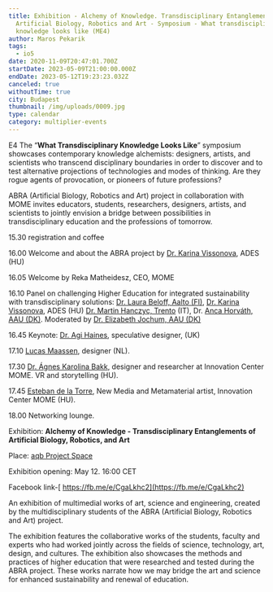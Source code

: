```yaml
---
title: Exhibition - Alchemy of Knowledge. Transdisciplinary Entanglements of
  Artificial Biology, Robotics and Art - Symposium - What transdisciplinary
  knowledge looks like (ME4)
author: Maros Pekarik
tags:
  - io5
date: 2020-11-09T20:47:01.700Z
startDate: 2023-05-09T21:00:00.000Z
endDate: 2023-05-12T19:23:23.032Z
canceled: true
withoutTime: true
city: Budapest
thumbnail: /img/uploads/0009.jpg
type: calendar
category: multiplier-events
---
```

E4 The “**What Transdisciplinary Knowledge Looks Like**” symposium showcases contemporary knowledge alchemists: designers, artists, and scientists who transcend disciplinary boundaries in order to discover and to test alternative projections of technologies and modes of thinking. Are they rogue agents of provocation, or pioneers of future professions?

ABRA (Artificial Biology, Robotics and Art) project in collaboration with MOME invites educators, students, researchers, designers, artists, and scientists to jointly envision a bridge between possibilities in transdisciplinary education and the professions of tomorrow.

15.30 registration and coffee

16.00 Welcome and about the ABRA project by [Dr. Karina Vissonova](https://ades.design/), ADES (HU)

16.05 Welcome by Reka Matheidesz, CEO, MOME

16.10 Panel on challenging Higher Education for integrated sustainability with transdisciplinary solutions: [Dr. Laura Beloff, Aalto (FI)](https://people.aalto.fi/en/laura.beloff), [Dr. Karina Vissonova](https://ades.design/), ADES (HU) [Dr. Martin Hanczyc, Trento](http://www.martinhanczyc.com/) (IT), Dr. [Anca Horváth, AAU (DK)](https://vbn.aau.dk/en/persons/143403). Moderated by [Dr. Elizabeth Jochum, AAU (DK)](https://vbn.aau.dk/en/persons/128508)

16.45 Keynote: [Dr. Agi Haines](https://www.agihaines.com/), speculative designer, (UK)

17.10 [Lucas Maassen](http://www.lucasmaassen.com/), designer (NL).

17.30 [Dr. Ágnes Karolina Bakk](https://mome.hu/en/research-hubs/interaction-and-immersion-hub), designer and researcher at Innovation Center MOME. VR and storytelling (HU).

17.45 [Esteban de la Torre](https://ejtech.studio/ABOUT), New Media and Metamaterial artist, Innovation Center MOME (HU).

18.00 Networking lounge.



Exhibition: **Alchemy of Knowledge - Transdisciplinary Entanglements of Artificial Biology, Robotics, and Art**

Place: [aqb Project Space](https://facebook.com/aqbprojectspace)

Exhibition opening: May 12. 16:00 CET

Facebook link-[ https://fb.me/e/CgaLkhc2](https://fb.me/e/CgaLkhc2)

An exhibition of multimedial works of art, science and engineering, created by the multidisciplinary students of the ABRA (Artificial Biology, Robotics and Art) project.

The exhibition features the collaborative works of the students, faculty and experts who had worked jointly across the fields of science, technology, art, design, and cultures. The exhibition also showcases the methods and practices of higher education that were researched and tested during the ABRA project. These works narrate how we may bridge the art and science for enhanced sustainability and renewal of education.